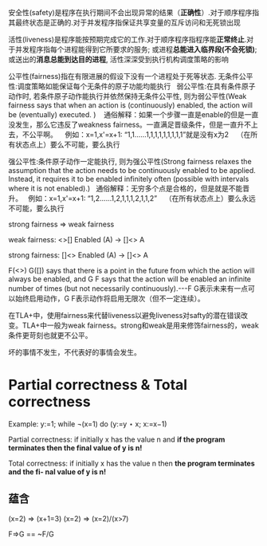 安全性(safety)是程序在执行期间不会出现异常的结果（**正确性**）.对于顺序程序指其最终状态是正确的.对于并发程序指保证共享变量的互斥访问和无死锁出现

活性(liveness)是程序能按预期完成它的工作.对于顺序程序指程序能**正常终止**.对于并发程序指每个进程能得到它所要求的服务; 或进程**总能进入临界段(不会死锁)**; 或送出的**消息总能到达目的进程**, 活性深深受到执行机构调度策略的影响

公平性(fairness)指在有限进展的假设下没有一个进程处于死等状态.
    无条件公平性:调度策略如能保证每个无条件的原子功能均能执行
    弱公平性:在具有条件原子动作时, 若条件原子动作能执行并依然保持无条件公平性, 则为弱公平性(Weak fairness says that when an action is (continuously)  enabled, the action will be (eventually) executed. )
    通俗解释：如果一个步骤一直是enable的但是一直没发生，那么它违反了weakness fairness。一直满足晋级条件，但是一直升不上去，不公平啊。
    例如：x=1,x'=x+1: “1,1......1,1,1,1,1,1,1,1,1”就是没有x为2
    （在所有状态点上）要么不可能，要么执行
    
  强公平性:条件原子动作一定能执行, 则为强公平性(Strong fairness relaxes the assumption that the action needs to be continuously enabled to be applied. Instead, it requires it to be enabled infinitely often (possible with intervals where it is not enabled).)
    通俗解释：无穷多个点是合格的，但是就是不能晋升。
    例如：x=1,x'=x+1: “1,2......1,2,1,1,1,2,1,1,2”
    （在所有状态点上）要么永远不可能，要么执行

strong fairness => weak fairness

weak fairness:
<>[] Enabled (A) ->  []<> A

strong fairness:
[]<> Enabled (A) -> []<> A


F(<>) G([]) says that there is a point in the future from which the action will always be enabled, and G F says that the action will be enabled an infinite number of times (but not necessarily continuously).---F G表示未来有一点可以始终启用动作，G F表示动作将启用无限次（但不一定连续）。


在TLA+中，使用fairness来代替liveness以避免liveness对safty的潜在错误改变。TLA+中一般为weak fairness。strong和weak是用来修饰fairness的，weak条件更苛刻也就更不公平。

坏的事情不发生，不代表好的事情会发生。

# Partial correctness & Total correctness
Example:
y:=1;
while ¬(x=1) do
    (y:=y ⋆ x; x:=x−1)
    
Partial correctness: if initially x has the
value n and **if the program terminates then
the final value of y is n!**

Total correctness: if initially x has the value
n then **the program terminates and the fi-
nal value of y is n!**


## 蕴含
(x=2) => (x+1=3)
(x=2) => (x=2)\/(x>7)

F=>G == ~F\/G
